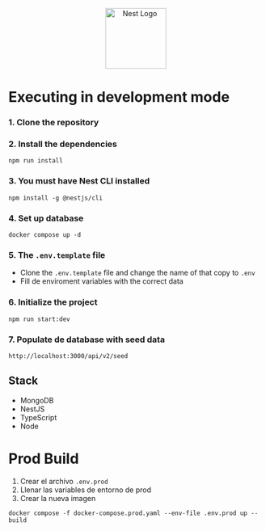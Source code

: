 <p align="center">
  <a href="http://nestjs.com/" target="blank"><img src="https://nestjs.com/img/logo-small.svg" width="120" alt="Nest Logo" /></a>
</p>

# Executing in development mode

### 1. Clone the repository

### 2. Install the dependencies

```
npm run install
```

### 3. You must have Nest CLI installed

```
npm install -g @nestjs/cli
```

### 4. Set up database

```
docker compose up -d
```

### 5. The `.env.template` file

- Clone the `.env.template` file and change the name of that copy to `.env`
- Fill de enviroment variables with the correct data

### 6. Initialize the project

```
npm run start:dev
```

### 7. Populate de database with seed data

```
http://localhost:3000/api/v2/seed
```

## Stack

- MongoDB
- NestJS
- TypeScript
- Node

# Prod Build

1. Crear el archivo `.env.prod`
2. Llenar las variables de entorno de prod
3. Crear la nueva imagen

```
docker compose -f docker-compose.prod.yaml --env-file .env.prod up --build
```
